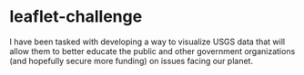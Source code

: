 # leaflet-challenge
I have been tasked with developing a way to visualize USGS data that will allow them to better educate the public and other government organizations (and hopefully secure more funding) on issues facing our planet.
